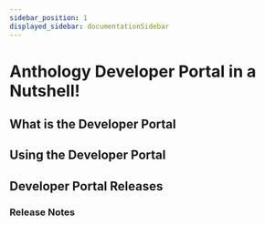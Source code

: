 ```yaml
---
sidebar_position: 1
displayed_sidebar: documentationSidebar
---
```


# Anthology Developer Portal in a Nutshell!

## What is the Developer Portal

## Using the Developer Portal

## Developer Portal Releases

### Release Notes

